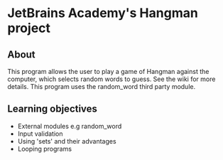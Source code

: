 # JetBrains Academy's Hangman project

## About 
This program allows the user to play a game of Hangman against the computer, which selects random words to guess. See the wiki for more details. This program uses the random_word third party module.

## Learning objectives
* External modules e.g random_word
* Input validation
* Using 'sets' and their advantages
* Looping programs
